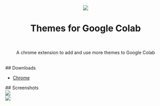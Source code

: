 <div align="center">
  <img src="https://raw.githubusercontent.com/DannyCol/colab_themes/main/icons/favicon128.png?token=GHSAT0AAAAAABNLEXTX3YP56DKXLPV6X7EYYTK3CFA">
  <br>
  <h1>Themes for Google Colab</h1>
  <br>
  <p>A chrome extension to add and use more themes to Google Colab</p>
  <br>
</div>
## Downloads
<div>
  <ul>
  <li><a href="https://chrome.google.com/webstore/detail/hledcfghfgmmjpnfkklcifpcdogjlgig/">Chrome</a></li>
</ul>
</div>
## Screenshots
<div>
  <img src="https://raw.githubusercontent.com/DannyCol/colab_themes/main/images/owl_pic.jpg?token=GHSAT0AAAAAABNLEXTXVWYIASMJWESIBNXEYTK3HFQ">
   <br>
  <img src="https://raw.githubusercontent.com/DannyCol/colab_themes/main/images/cobalt_pic.jpg?token=GHSAT0AAAAAABNLEXTW3COKDHHIIP7WCK74YTK3GGQ">


</div>
